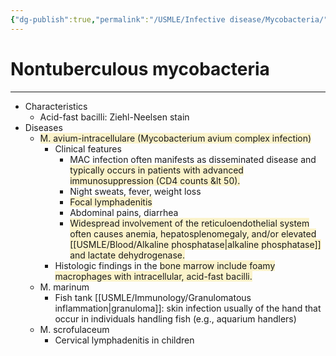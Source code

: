 ```yaml
---
{"dg-publish":true,"permalink":"/USMLE/Infective disease/Mycobacteria/","title":"Mycobacteria"}
---
```


# Nontuberculous mycobacteria
---
- Characteristics
	- Acid-fast bacilli: Ziehl-Neelsen stain
- Diseases
	- <span style="background:rgba(240, 200, 0, 0.2)">M. avium-intracellulare (Mycobacterium avium complex infection)</span>
		- Clinical features
			- MAC infection often manifests as disseminated disease and <span style="background:rgba(240, 200, 0, 0.2)">typically occurs in patients with advanced immunosuppression (CD4 counts &lt 50).</span>
			- Night sweats, fever, weight loss
			- <span style="background:rgba(240, 200, 0, 0.2)">Focal lymphadenitis</span>
			- Abdominal pains, diarrhea
			- <span style="background:rgba(240, 200, 0, 0.2)">Widespread involvement of the reticuloendothelial system often causes anemia, hepatosplenomegaly, and/or elevated [[USMLE/Blood/Alkaline phosphatase\|alkaline phosphatase]] and lactate dehydrogenase.</span>
		- Histologic findings in the <span style="background:rgba(240, 200, 0, 0.2)">bone marrow include foamy macrophages with intracellular, acid-fast bacilli.</span>
	- M. marinum
		- Fish tank [[USMLE/Immunology/Granulomatous inflammation\|granuloma]]: skin infection usually of the hand that occur in individuals handling fish (e.g., aquarium handlers)
	- M. scrofulaceum
		- Cervical lymphadenitis in children

